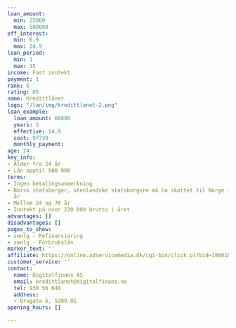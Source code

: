 ```yaml
---
loan_amount:
  min: 25000
  max: 500000
eff_interest:
  min: 6.9
  max: 24.9
loan_period:
  min: 1
  max: 15
income: Fast inntekt
payment: 1
rank: 6
rating: 85
name: Kredittlånet
logo: "/lan/img/kredittlanet-2.png"
loan_example:
  loan_amount: 60000
  years: 5
  effective: 14.9
  cost: 97730
  monthly_payment: 
age: 24
key_info:
- Alder fra 24 år
- Lån opptil 500 000
terms:
- Ingen betalingsanmerkning
- Norsk statsborger, utenlandske statsborgere må ha skattet til Norge i minimum 3
  år
- Mellom 24 og 70 år
- Inntekt på over 220 000 brutto i året
advantages: []
disadvantages: []
pages_to_show:
- smnlg - Refinansiering
- smnlg - Forbrukslån
marker_text: ''
affiliate: https://online.adservicemedia.dk/cgi-bin/click.pl?bid=1960167&media_id=89834
customer_service: ''
contact:
  name: Digitalfinans AS
  email: kredittlanet@digitalfinans.no
  tel: 930 56 640
  address:
  - Brugata 6, 5200 OS
opening_hours: []

---
```

